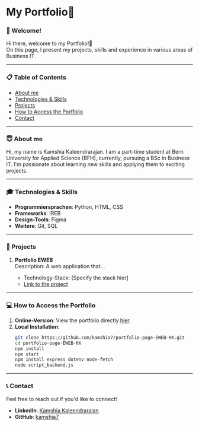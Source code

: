 # My Portfolio🌺

### 🎉 Welcome!

Hi there, welcome to my Portfolio!🤗 </br>
On this page, I present my projects, skills and experience in various areas of Business IT.

---

### 📋 Table of Contents

- [About me](#😇-about-me)
- [Technologies & Skills](#🎓-technologies--skills)
- [Projects](#🎨-projects)
- [How to Access the Portfolio](#💻-how-to-access-the-portfolio)
- [Contact](#📞-contact)

---

### 😇 About me

Hi, my name is Kamshia Kaleendrarajan. I am a part-time student at Bern University for Applied Science (BFH), currently, pursuing a BSc in Business IT. I'm passionate about learning new skills and applying them to exciting projects.

---

### 🎓 Technologies & Skills

- **Programmiersprachen**: Python, HTML, CSS
- **Frameworks**: IREB
- **Design-Tools**: Figma
- **Weitere**: Git, SQL

---

### 🎨 Projects

1. **Portfolio EWEB**  
   Description: A web application that...

   - Technology-Stack: [Specify the stack hier]
   - [Link to the project](#)

---

### 💻 How to Access the Portfolio

1. **Online-Version**: View the portfolio directly [hier](https://kamshia7.github.io/portfolio-page-EWEB-KK/).
2. **Local Installation**:
   ```bash
   git clone https://github.com/kamshia7/portfolio-page-EWEB-KK.git
   cd portfolio-page-EWEB-KK
   npm install
   npm start
   npm install express dotenv node-fetch
   node script_backend.js
   ```

---

### 📞 Contact

Feel free to reach out if you'd like to connect!

- **LinkedIn**: [Kamshia Kaleendrarajan](https://www.linkedin.com/in/kamshia-kaleendrarajan-8775a9249/overlay/about-this-profile/?lipi=urn%3Ali%3Apage%3Ad_flagship3_profile_view_base%3B0Thj9FaUS6OikfWSGUFNsw%3D%3D)
- **GitHub**: [kamshia7](https://github.com/kamshia7)
